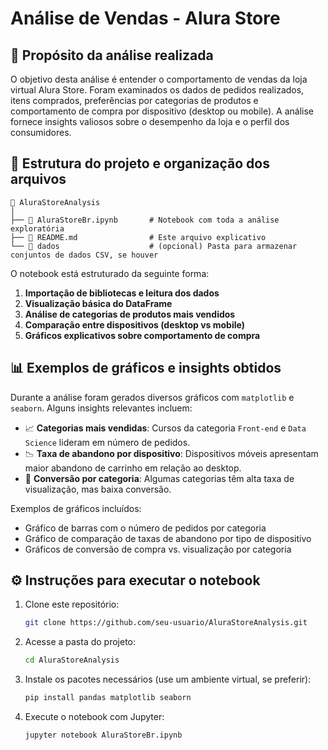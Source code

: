 
# Análise de Vendas - Alura Store

## 📌 Propósito da análise realizada

O objetivo desta análise é entender o comportamento de vendas da loja virtual Alura Store. Foram examinados os dados de pedidos realizados, itens comprados, preferências por categorias de produtos e comportamento de compra por dispositivo (desktop ou mobile). A análise fornece insights valiosos sobre o desempenho da loja e o perfil dos consumidores.

## 📂 Estrutura do projeto e organização dos arquivos

```
📁 AluraStoreAnalysis
│
├── 📄 AluraStoreBr.ipynb       # Notebook com toda a análise exploratória
├── 📄 README.md                # Este arquivo explicativo
└── 📁 dados                    # (opcional) Pasta para armazenar conjuntos de dados CSV, se houver
```

O notebook está estruturado da seguinte forma:
1. **Importação de bibliotecas e leitura dos dados**
2. **Visualização básica do DataFrame**
3. **Análise de categorias de produtos mais vendidos**
4. **Comparação entre dispositivos (desktop vs mobile)**
5. **Gráficos explicativos sobre comportamento de compra**

## 📊 Exemplos de gráficos e insights obtidos

Durante a análise foram gerados diversos gráficos com `matplotlib` e `seaborn`. Alguns insights relevantes incluem:

- 📈 **Categorias mais vendidas**: Cursos da categoria `Front-end` e `Data Science` lideram em número de pedidos.
- 📉 **Taxa de abandono por dispositivo**: Dispositivos móveis apresentam maior abandono de carrinho em relação ao desktop.
- 🛒 **Conversão por categoria**: Algumas categorias têm alta taxa de visualização, mas baixa conversão.
  
Exemplos de gráficos incluídos:
- Gráfico de barras com o número de pedidos por categoria
- Gráfico de comparação de taxas de abandono por tipo de dispositivo
- Gráficos de conversão de compra vs. visualização por categoria

## ⚙️ Instruções para executar o notebook

1. Clone este repositório:
   ```bash
   git clone https://github.com/seu-usuario/AluraStoreAnalysis.git
   ```
2. Acesse a pasta do projeto:
   ```bash
   cd AluraStoreAnalysis
   ```
3. Instale os pacotes necessários (use um ambiente virtual, se preferir):
   ```bash
   pip install pandas matplotlib seaborn
   ```
4. Execute o notebook com Jupyter:
   ```bash
   jupyter notebook AluraStoreBr.ipynb
   ```
